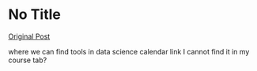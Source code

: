 # No Title

[Original Post](https://discourse.onlinedegree.iitm.ac.in/t/162425/1)

<p>where we can find tools in data science calendar link I cannot find it in my course tab?</p>